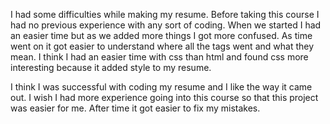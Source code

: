 I had some difficulties while making my resume. Before taking this course I had no previous experience with any sort of coding. When we started I had an easier time but as we added more things I got more confused. As time went on it got easier to understand where all the tags went and what they mean. I think I had an easier time with css than html and found css more interesting because it added style to my resume. 

I think I was successful with coding my resume and I like the way it came out. I wish I had more experience going into this course so that this project was easier for me. After time it got easier to fix my mistakes.